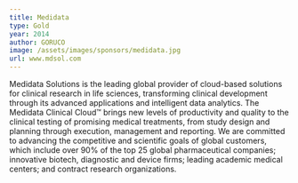 ```yaml
---
title: Medidata
type: Gold
year: 2014
author: GORUCO
image: /assets/images/sponsors/medidata.jpg
url: www.mdsol.com
---
```


Medidata Solutions is the leading global provider of cloud-based solutions for clinical research in life sciences, transforming clinical development through its advanced applications and intelligent data analytics. The Medidata Clinical Cloud™ brings new levels of productivity and quality to the clinical testing of promising medical treatments, from study design and planning through execution, management and reporting. We are committed to advancing the competitive and scientific goals of global customers, which include over 90% of the top 25 global pharmaceutical companies; innovative biotech, diagnostic and device firms; leading academic medical centers; and contract research organizations.
